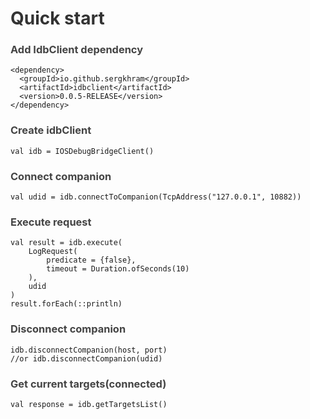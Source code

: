 <h1 id="quick-start" style="color:#333;">Quick start</h1>
<h3 style="color:#444;">Add IdbClient dependency</h3>
<div class="language-plaintext highlighter-rouge"><div class="highlight"><pre class="highlight"><code>&lt;dependency&gt;
  &lt;groupId&gt;io.github.sergkhram&lt;/groupId&gt;
  &lt;artifactId&gt;idbclient&lt;/artifactId&gt;
  &lt;version&gt;0.0.5-RELEASE&lt;/version&gt;
&lt;/dependency&gt;
</code></pre></div></div>
<h3 style="color:#444;">Create idbClient</h3>
<div class="language-plaintext highlighter-rouge"><div class="highlight"><pre class="highlight"><code>val idb = IOSDebugBridgeClient()
</code></pre></div></div>
<h3 style="color:#444;">Connect companion</h3>
<div class="language-plaintext highlighter-rouge"><div class="highlight"><pre class="highlight"><code>val udid = idb.connectToCompanion(TcpAddress("127.0.0.1", 10882))
</code></pre></div></div>
<h3 style="color:#444;">Execute request</h3>
<div class="language-plaintext highlighter-rouge"><div class="highlight"><pre class="highlight"><code>val result = idb.execute(
    LogRequest(
        predicate = {false}, 
        timeout = Duration.ofSeconds(10)
    ),
    udid
)
result.forEach(::println)
</code></pre></div></div>
<h3 style="color:#444;">Disconnect companion</h3>
<div class="language-plaintext highlighter-rouge"><div class="highlight"><pre class="highlight"><code>idb.disconnectCompanion(host, port)
//or idb.disconnectCompanion(udid)
</code></pre></div></div>
<h3 style="color:#444;">Get current targets(connected)</h3>
<div class="language-plaintext highlighter-rouge"><div class="highlight"><pre class="highlight"><code>val response = idb.getTargetsList()
</code></pre></div></div>